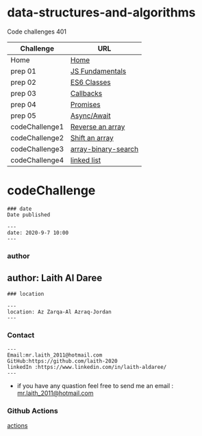 
# data-structures-and-algorithms

Code challenges 401


**Challenge**     | **URL**
------------ | -------------
Home         | [Home](https://github.com/laith-401-advanced-javascript/data-structures-and-algorithms)
 prep 01     | [JS Fundamentals](https://github.com/laith-2020/data-structures-and-algorithms)
 prep 02     | [ES6 Classes](https://repl.it/repls/DefinitiveKookyNumericalanalysis#vehicles-with-classes.js)
 prep 03     | [Callbacks](https://repl.it/repls/UnsightlyHuskyMatrix#index.js)
 prep 04     | [Promises](https://repl.it/repls/DelightfulOutlyingPrinters#index.js)
 prep 05     | [Async/Await](https://repl.it/repls/RecklessOverdueOutcome#index.js)
 codeChallenge1    | [Reverse an array](https://github.com/laith-401-advanced-javascript/data-structures-and-algorithms/pull/1)
 codeChallenge2    | [Shift an array](https://github.com/laith-401-advanced-javascript/data-structures-and-algorithms/pull/2)
  codeChallenge3    | [array-binary-search](https://github.com/laith-401-advanced-javascript/data-structures-and-algorithms/pull/3)
    codeChallenge4    | [linked list](https://github.com/laith-401-advanced-javascript/data-structures-and-algorithms/pull/)
  



# codeChallenge


```
### date
Date published

---
date: 2020-9-7 10:00
---
```
### author

author: Laith Al Daree
---
```
### location

---
location: Az Zarqa-Al Azraq-Jordan
---
```

### Contact 
```
---
Email:mr.laith_2011@hotmail.com
GitHub:https://github.com/laith-2020
linkedIn :https://www.linkedin.com/in/laith-aldaree/
---
```


* if you have any quastion feel free to send me an 
  email : mr.laith_2011@hotmail.com



### Github Actions
[actions](https://github.com/laith-401-advanced-javascript/data-structures-and-algorithms/actions/runs/248646289)

